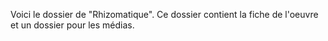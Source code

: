 Voici le dossier de "Rhizomatique". Ce dossier contient la fiche de l'oeuvre et un dossier pour les médias.
